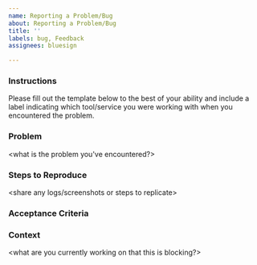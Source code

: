 ```yaml
---
name: Reporting a Problem/Bug
about: Reporting a Problem/Bug
title: ''
labels: bug, Feedback
assignees: bluesign

---
```

### Instructions

Please fill out the template below to the best of your ability and include a label indicating which tool/service you were working with when you encountered the problem.

### Problem

<what is the problem you've encountered?>

### Steps to Reproduce

<share any logs/screenshots or steps to replicate>

### Acceptance Criteria

<if any>

### Context

<what are you currently working on that this is blocking?>
